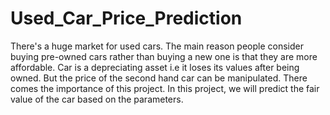 # Used_Car_Price_Prediction
There's a huge market for used cars. The main reason people consider buying pre-owned cars rather than buying a new one is that they are more affordable. Car is a depreciating asset i.e it loses its values after being owned. But the price of the second hand car can be manipulated.
There comes the importance of this project. In this project, we will predict the fair value of the car based on the parameters. 
